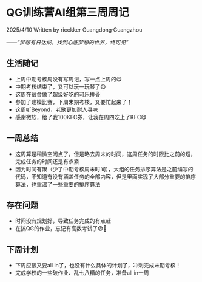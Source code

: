 # QG训练营AI组第三周周记

2025/4/10 Written by ricckker Guangdong·Guangzhou

*——“梦想有日达成，找到心底梦想的世界，终可见”*

## 生活随记

- 上周中期考核周没有写周记，写一点上周的😋
- 中期考核结束了，又可以玩一玩琴了😋
- 这周在宿舍做了超级好吃的可乐排骨
- 参加了建模比赛，下周末期考核，又要忙起来了！
- 这周听Beyond，老歌更加耐人寻味
- 感谢微软，给了我100KFC券，让我在周四吃上了KFC😋

## 一周总结

- 这周算是稍微空闲点了，但是略去周末的时间，这周任务的时限比之前的短，完成任务的时间还是有点紧
- 因为时间有限（少了中期考核周末时间），大组的任务排序算法是之前编写的代码，不知道有没有涵盖任务的全部内容，但是里面实现了大部分重要的排序算法，也重温了一些重要的排序算法

## 存在问题

- 时间没有规划好，导致任务完成的有点赶
- 在搞QG的作业，忘记有高数考试了😨🌚

## 下周计划

- 下周应该又要all in了，也没有什么具体的计划了，冲刺完成末期考核！
- 完成学校的一些破作业、乱七八糟的任务，准备all in一周
